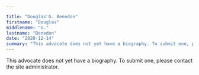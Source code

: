 ```yaml
---

title: "Douglas G. Benedon"
firstname: "Douglas"
middlename: "G."
lastname: "Benedon"
date: "2020-12-14"
summary: "This advocate does not yet have a biography. To submit one, please contact the site administrator."
---
```

This advocate does not yet have a biography. To submit one, please contact the site administrator.

